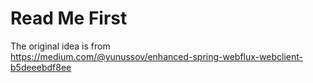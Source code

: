 # Read Me First
The original idea is from  
https://medium.com/@yunussov/enhanced-spring-webflux-webclient-b5deeebdf8ee
